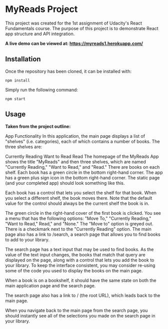# MyReads Project
This project was created for the 1st assignment of Udacity's React Fundamentals course. The purpose of this project is to demonstrate React app structure and API integration.

**A live demo can be viewed at: https://myreads1.herokuapp.com/**

## Installation
Once the repository has been cloned, it can be installed with:
```
npm install
```
Simply run the following command:
```
npm start
```

## Usage
**Taken from the project outline:**

App Functionality
In this application, the main page displays a list of "shelves" (i.e. categories), each of which contains a number of books. The three shelves are:

Currently Reading
Want to Read
Read
The homepage of the MyReads App shows the title "MyReads" and then three shelves, which are named "Currently Reading," "Want to Read," and "Read." There are books on each shelf. Each book has a green circle in the bottom right-hand corner. The app has a green plus sign icon in the bottom right-hand corner.
The static page (and your completed app) should look something like this.

Each book has a control that lets you select the shelf for that book. When you select a different shelf, the book moves there. Note that the default value for the control should always be the current shelf the book is in.

The green circle in the right-hand cover of the first book is clicked. You see a menu that has the following options: "Move To," "Currently Reading," "Want to Read," Read," and "None." The "Move to" option is greyed out. There is a checkmark next to the "Currently Reading" option.
The main page also has a link to /search, a search page that allows you to find books to add to your library.

The search page has a text input that may be used to find books. As the value of the text input changes, the books that match that query are displayed on the page, along with a control that lets you add the book to your library. To keep the interface consistent, you may consider re-using some of the code you used to display the books on the main page.


When a book is on a bookshelf, it should have the same state on both the main application page and the search page.


The search page also has a link to / (the root URL), which leads back to the main page.

When you navigate back to the main page from the search page, you should instantly see all of the selections you made on the search page in your library.
